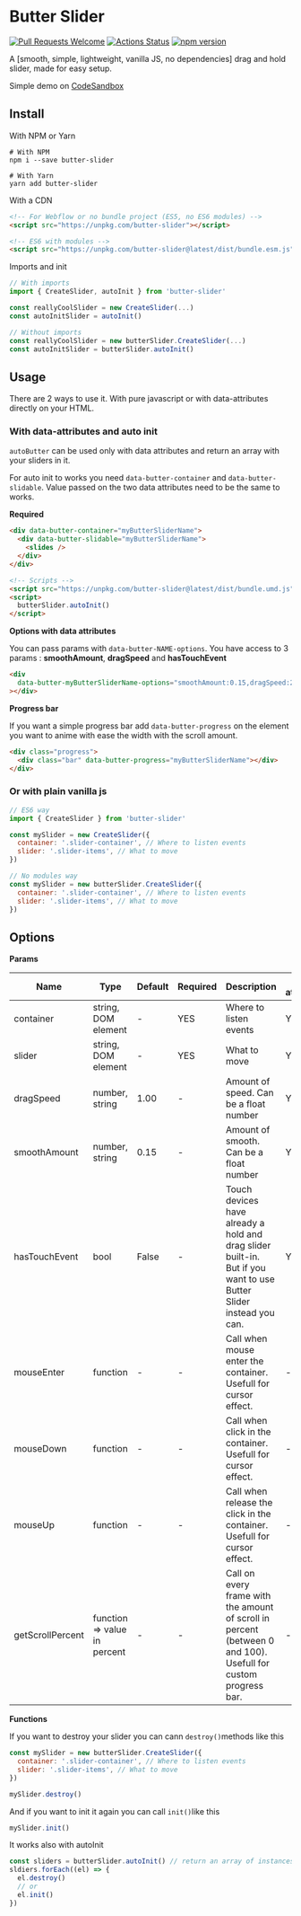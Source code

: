 # Butter Slider

[![Pull Requests Welcome](https://img.shields.io/badge/PRs-welcome-brightgreen.svg?style=flat)](http://makeapullrequest.com) [![Actions Status](https://github.com/armandsalle/Slider/workflows/Build/badge.svg)](https://github.com/armandsalle/Slider/actions) [![npm version](https://badge.fury.io/js/butter-slider.svg)](https://www.npmjs.com/package/butter-slider)

A [smooth, simple, lightweight, vanilla JS, no dependencies] drag and hold slider, made for easy setup.

Simple demo on [CodeSandbox](https://codesandbox.io/s/butter-slider-demo-rwxwi)

## Install

With NPM or Yarn

```
# With NPM
npm i --save butter-slider

# With Yarn
yarn add butter-slider
```

With a CDN

```html
<!-- For Webflow or no bundle project (ES5, no ES6 modules) -->
<script src="https://unpkg.com/butter-slider"></script>

<!-- ES6 with modules -->
<script src="https://unpkg.com/butter-slider@latest/dist/bundle.esm.js"></script>
```

Imports and init

```js
// With imports
import { CreateSlider, autoInit } from 'butter-slider'

const reallyCoolSlider = new CreateSlider(...)
const autoInitSlider = autoInit()
```

```js
// Without imports
const reallyCoolSlider = new butterSlider.CreateSlider(...)
const autoInitSlider = butterSlider.autoInit()
```

## Usage

There are 2 ways to use it. With pure javascript or with data-attributes directly on your HTML.

### With data-attributes and auto init

`autoButter` can be used only with data attributes and return an array with your sliders in it.

For auto init to works you need `data-butter-container` and `data-butter-slidable`. Value passed on the two data attributes need to be the same to works.

**Required**

```html
<div data-butter-container="myButterSliderName">
  <div data-butter-slidable="myButterSliderName">
    <slides />
  </div>
</div>

<!-- Scripts -->
<script src="https://unpkg.com/butter-slider@latest/dist/bundle.umd.js"></script>
<script>
  butterSlider.autoInit()
</script>
```

**Options with data attributes**

You can pass params with `data-butter-NAME-options`. You have access to 3 params : **smoothAmount**, **dragSpeed** and **hasTouchEvent**

```html
<div
  data-butter-myButterSliderName-options="smoothAmount:0.15,dragSpeed:2.5,hasTouchEvent:false"
></div>
```

**Progress bar**

If you want a simple progress bar add `data-butter-progress` on the element you want to anime with ease the width with the scroll amount.

```html
<div class="progress">
  <div class="bar" data-butter-progress="myButterSliderName"></div>
</div>
```

### Or with plain vanilla js

```js
// ES6 way
import { CreateSlider } from 'butter-slider'

const mySlider = new CreateSlider({
  container: '.slider-container', // Where to listen events
  slider: '.slider-items', // What to move
})

// No modules way
const mySlider = new butterSlider.CreateSlider({
  container: '.slider-container', // Where to listen events
  slider: '.slider-items', // What to move
})
```

## Options

**Params**

| Name             | Type                         | Default | Required | Description                                                                                                             | Data-atributes |
| ---------------- | ---------------------------- | ------- | -------- | ----------------------------------------------------------------------------------------------------------------------- | -------------- |
| container        | string, DOM element          | -       | YES      | Where to listen events                                                                                                  | YES            |
| slider           | string, DOM element          | -       | YES      | What to move                                                                                                            | YES            |
| dragSpeed        | number, string               | 1.00    | -        | Amount of speed. Can be a float number                                                                                  | YES            |
| smoothAmount     | number, string               | 0.15    | -        | Amount of smooth. Can be a float number                                                                                 | YES            |
| hasTouchEvent    | bool                         | False   | -        | Touch devices have already a hold and drag slider built-in.<br /> But if you want to use Butter Slider instead you can. | YES            |
| mouseEnter       | function                     | -       | -        | Call when mouse enter the container. Usefull for cursor effect.                                                         | -              |
| mouseDown        | function                     | -       | -        | Call when click in the container. Usefull for cursor effect.                                                            | -              |
| mouseUp          | function                     | -       | -        | Call when release the click in the container. Usefull for cursor effect.                                                | -              |
| getScrollPercent | function => value in percent | -       | -        | Call on every frame with the amount of scroll in percent (between 0 and 100). Usefull for custom progress bar.          | -              |

**Functions**

If you want to destroy your slider you can cann `destroy()`methods like this

```js
const mySlider = new butterSlider.CreateSlider({
  container: '.slider-container', // Where to listen events
  slider: '.slider-items', // What to move
})

mySlider.destroy()
```

And if you want to init it again you can call `init()`like this

```js
mySlider.init()
```

It works also with autoInit

```js
const sliders = butterSlider.autoInit() // return an array of instances of sliders
sldiers.forEach((el) => {
  el.destroy()
  // or
  el.init()
})
```
